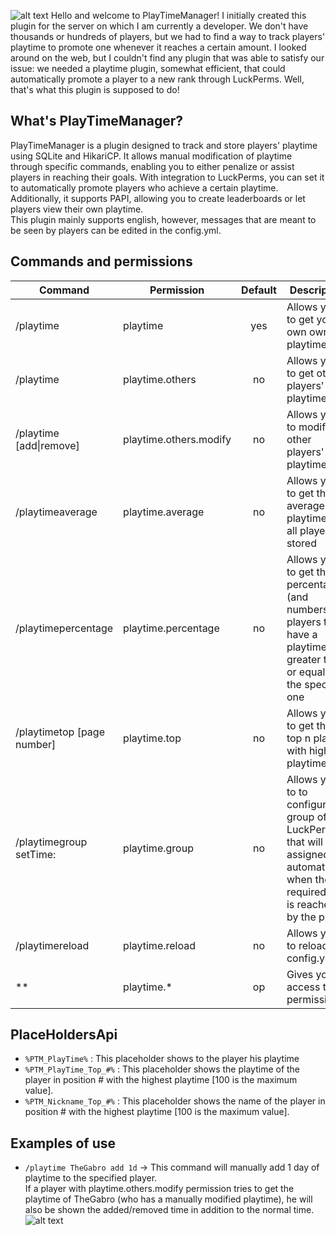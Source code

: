 ![alt text](https://i.imgur.com/cMGDraE.png "PlayTime Logo")
Hello and welcome to PlayTimeManager! I initially created this plugin for the server on which I am currently a developer. We don't have thousands or hundreds of players, but we had to find a way to track players' playtime to promote one whenever it reaches a certain amount. I looked around on the web, but I couldn't find any plugin that was able to satisfy our issue: we needed a playtime plugin, somewhat efficient, that could automatically promote a player to a new rank through LuckPerms. Well, that's what this plugin is supposed to do!
## What's PlayTimeManager?
PlayTimeManager is a plugin designed to track and store players' playtime using SQLite and HikariCP. It allows manual modification of playtime through specific commands, enabling you to either penalize or assist players in reaching their goals. With integration to LuckPerms, you can set it to automatically promote players who achieve a certain playtime. Additionally, it supports PAPI, allowing you to create leaderboards or let players view their own playtime.<br>
This plugin mainly supports english, however, messages that are meant to be seen by players can be edited in the config.yml. 
## Commands and permissions
| Command                                           | Permission              | Default | Description                                                                                                                            |
| --------------------------------------------------|-------------------------|:-------:|----------------------------------------------------------------------------------------------------------------------------------------|
| /playtime                                         | playtime                | yes     | Allows you to get your own own playtime                                                                                                |
| /playtime <playername>                            | playtime.others         | no      | Allows you to get other players' playtime                                                                                              |
| /playtime <playername> [add\|remove] <time>       | playtime.others.modify  | no      | Allows you to modify other players' playtime                                                                                           |
| /playtimeaverage                                  | playtime.average        | no      | Allows you to get the average playtime of all players stored                                                                           |
| /playtimepercentage <time>                        | playtime.percentage     | no      | Allows you to get the percentage (and numbers) of players that<br>have a playtime greater than or equal to the specified one           |
| /playtimetop <amount of players> [page number]    | playtime.top            | no      | Allows you to get the top n players with highest playtime                                                                              |
| /playtimegroup <groupname> setTime:<timerequired> | playtime.group          | no      | Allows you to to configure a group of LuckPerms that will be<br>assigned automatically when the required time is reached by the player |
| /playtimereload                                   | playtime.reload         | no      | Allows you to reload the config.yml                                                                                                    |
| **                                                | playtime.*              | op      | Gives you access to all permissions                                                                                                    |
## PlaceHoldersApi
* `%PTM_PlayTime%` : This placeholder shows to the player his playtime
* `%PTM_PlayTime_Top_#%` : This placeholder shows the playtime of the player in position # with the highest playtime [100 is the maximum value].
* `%PTM_Nickname_Top_#%` : This placeholder shows the name of the player in position # with the highest playtime [100 is the maximum value].
## Examples of use
* `/playtime TheGabro add 1d` -> This command will manually add 1 day of playtime to the specified player. <br> If a player with playtime.others.modify permission tries to get the playtime of TheGabro (who has a manually modified playtime), he will also be shown the added/removed time in addition to the normal time. <br> ![alt text](https://i.imgur.com/Aqd1Yh3.png "PlayTime addition example") 
